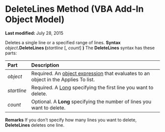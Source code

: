 
# DeleteLines Method (VBA Add-In Object Model)

 **Last modified:** July 28, 2015


Deletes a single line or a specified range of lines.
 **Syntax**
 _object_**.DeleteLines (**_startline_ [, _count_] **)**
The  **DeleteLines** syntax has these parts:


|**Part**|**Description**|
|:-----|:-----|
| _object_|Required. An  [object expression](b8bdf64f-5920-1ae9-16d0-b26d09524a30.md) that evaluates to an object in the Applies To list.|
| _startline_|Required. A  [Long](b8bdf64f-5920-1ae9-16d0-b26d09524a30.md) specifying the first line you want to delete.|
| _count_|Optional. A  **Long** specifying the number of lines you want to delete.|
 **Remarks**
If you don't specify how many lines you want to delete,  **DeleteLines** deletes one line.
